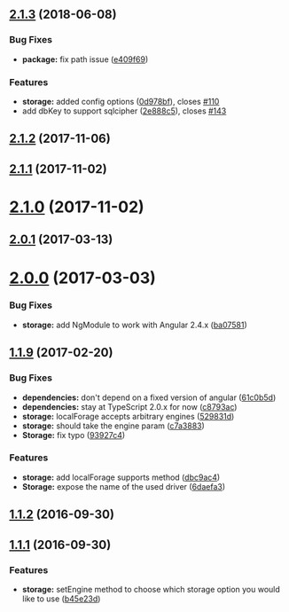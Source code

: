 <a name="2.1.3"></a>
## [2.1.3](https://github.com/ionic-team/ionic-storage/compare/v2.1.2...v2.1.3) (2018-06-08)


### Bug Fixes

* **package:** fix path issue ([e409f69](https://github.com/ionic-team/ionic-storage/commit/e409f69))


### Features

* **storage:** added config options ([0d978bf](https://github.com/ionic-team/ionic-storage/commit/0d978bf)), closes [#110](https://github.com/ionic-team/ionic-storage/issues/110)
* add dbKey to support sqlcipher ([2e888c5](https://github.com/ionic-team/ionic-storage/commit/2e888c5)), closes [#143](https://github.com/ionic-team/ionic-storage/issues/143)



<a name="2.1.2"></a>
## [2.1.2](https://github.com/ionic-team/ionic-storage/compare/v2.1.1...v2.1.2) (2017-11-06)



<a name="2.1.1"></a>
## [2.1.1](https://github.com/ionic-team/ionic-storage/compare/v2.1.0...v2.1.1) (2017-11-02)



<a name="2.1.0"></a>
# [2.1.0](https://github.com/ionic-team/ionic-storage/compare/v2.0.1...v2.1.0) (2017-11-02)



<a name="2.0.1"></a>
## [2.0.1](https://github.com/ionic-team/ionic-storage/compare/v2.0.0...v2.0.1) (2017-03-13)



<a name="2.0.0"></a>
# [2.0.0](https://github.com/ionic-team/ionic-storage/compare/v1.1.9...v2.0.0) (2017-03-03)


### Bug Fixes

* **storage:** add NgModule to work with Angular 2.4.x ([ba07581](https://github.com/ionic-team/ionic-storage/commit/ba07581))



<a name="1.1.9"></a>
## [1.1.9](https://github.com/ionic-team/ionic-storage/compare/1.1.9...v1.1.9) (2017-02-20)


### Bug Fixes

* **dependencies:** don't depend on a fixed version of angular ([61c0b5d](https://github.com/ionic-team/ionic-storage/commit/61c0b5d))
* **dependencies:** stay at TypeScript 2.0.x for now ([c8793ac](https://github.com/ionic-team/ionic-storage/commit/c8793ac))
* **storage:** localForage accepts arbitrary engines ([529831d](https://github.com/ionic-team/ionic-storage/commit/529831d))
* **storage:** should take the engine param ([c7a3883](https://github.com/ionic-team/ionic-storage/commit/c7a3883))
* **Storage:** fix typo ([93927c4](https://github.com/ionic-team/ionic-storage/commit/93927c4))


### Features

* **storage:** add localForage supports method ([dbc9ac4](https://github.com/ionic-team/ionic-storage/commit/dbc9ac4))
* **Storage:** expose the name of the used driver ([6daefa3](https://github.com/ionic-team/ionic-storage/commit/6daefa3))



<a name="1.1.2"></a>
## [1.1.2](https://github.com/ionic-team/ionic-storage/compare/v1.1.1...v1.1.2) (2016-09-30)



<a name="1.1.1"></a>
## [1.1.1](https://github.com/ionic-team/ionic-storage/compare/b45e23d...v1.1.1) (2016-09-30)


### Features

* **storage:** setEngine method to choose which storage option you would like to use ([b45e23d](https://github.com/ionic-team/ionic-storage/commit/b45e23d))



